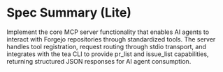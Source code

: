 # Spec Summary (Lite)

Implement the core MCP server functionality that enables AI agents to interact with Forgejo repositories through standardized tools. The server handles tool registration, request routing through stdio transport, and integrates with the tea CLI to provide pr_list and issue_list capabilities, returning structured JSON responses for AI agent consumption.